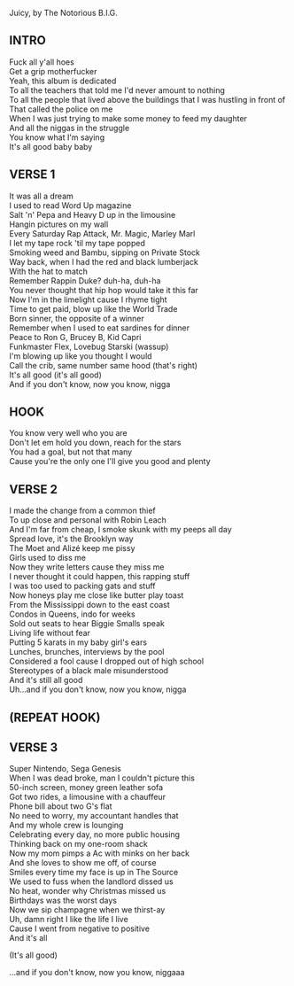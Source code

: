Juicy, by The Notorious B.I.G.

## INTRO

Fuck all y'all hoes<br/>
Get a grip motherfucker<br/>
Yeah, this album is dedicated<br/>
To all the teachers that told me I'd never amount to nothing<br/>
To all the people that lived above the buildings that I was hustling in front of<br/>
That called the police on me<br/>
When I was just trying to make some money to feed my daughter<br/>
And all the niggas in the struggle<br/>
You know what I'm saying<br/>
It's all good baby baby<br/>

## VERSE 1

It was all a dream<br/>
I used to read Word Up magazine<br/>
Salt 'n' Pepa and Heavy D up in the limousine<br/>
Hangin pictures on my wall<br/>
Every Saturday Rap Attack, Mr. Magic, Marley Marl<br/>
I let my tape rock 'til my tape popped<br/>
Smoking weed and Bambu, sipping on Private Stock<br/>
Way back, when I had the red and black lumberjack<br/>
With the hat to match<br/>
Remember Rappin Duke? duh-ha, duh-ha<br/>
You never thought that hip hop would take it this far<br/>
Now I'm in the limelight cause I rhyme tight<br/>
Time to get paid, blow up like the World Trade<br/>
Born sinner, the opposite of a winner<br/>
Remember when I used to eat sardines for dinner<br/>
Peace to Ron G, Brucey B, Kid Capri<br/>
Funkmaster Flex, Lovebug Starski (wassup)<br/>
I'm blowing up like you thought I would<br/>
Call the crib, same number same hood (that's right)<br/>
It's all good (it's all good)<br/>
And if you don't know, now you know, nigga

## HOOK

You know very well who you are<br/>
Don't let em hold you down, reach for the stars<br/>
You had a goal, but not that many<br/>
Cause you're the only one I'll give you good and plenty<br/>

## VERSE 2

I made the change from a common thief<br/>
To up close and personal with Robin Leach<br/>
And I'm far from cheap, I smoke skunk with my peeps all day<br/>
Spread love, it's the Brooklyn way<br/>
The Moet and Alizé keep me pissy<br/>
Girls used to diss me<br/>
Now they write letters cause they miss me<br/>
I never thought it could happen, this rapping stuff<br/>
I was too used to packing gats and stuff<br/>
Now honeys play me close like butter play toast<br/>
From the Mississippi down to the east coast<br/>
Condos in Queens, indo for weeks<br/>
Sold out seats to hear Biggie Smalls speak<br/>
Living life without fear<br/>
Putting 5 karats in my baby girl's ears<br/>
Lunches, brunches, interviews by the pool<br/>
Considered a fool cause I dropped out of high school<br/>
Stereotypes of a black male misunderstood<br/>
And it's still all good<br/>
Uh...and if you don't know, now you know, nigga<br/>

## (REPEAT HOOK)

## VERSE 3

Super Nintendo, Sega Genesis<br/>
When I was dead broke, man I couldn't picture this<br/>
50-inch screen, money green leather sofa<br/>
Got two rides, a limousine with a chauffeur<br/>
Phone bill about two G's flat<br/>
No need to worry, my accountant handles that<br/>
And my whole crew is lounging<br/>
Celebrating every day, no more public housing<br/>
Thinking back on my one-room shack<br/>
Now my mom pimps a Ac with minks on her back<br/>
And she loves to show me off, of course<br/>
Smiles every time my face is up in The Source<br/>
We used to fuss when the landlord dissed us<br/>
No heat, wonder why Christmas missed us<br/>
Birthdays was the worst days<br/>
Now we sip champagne when we thirst-ay<br/>
Uh, damn right I like the life I live<br/>
Cause I went from negative to positive<br/>
And it's all

(It's all good)

...and if you don't know, now you know, niggaaa
